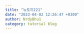 ```yaml
---
title: "뉴토끼221"
date: "2023-04-02 12:26:47 +0300"
author: NrdyBhu1
category: tutorial blog
---
```

